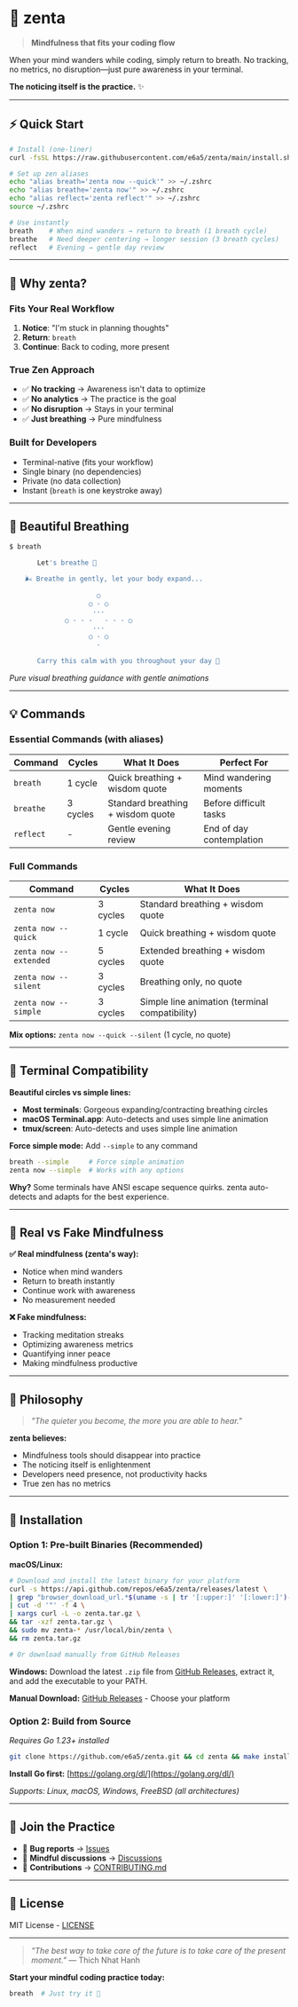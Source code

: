 # 🧘 zenta

> **Mindfulness that fits your coding flow**

When your mind wanders while coding, simply return to breath. No tracking, no metrics, no disruption—just pure awareness in your terminal.

**The noticing itself is the practice.** ✨

---

## ⚡ Quick Start

```bash
# Install (one-liner)
curl -fsSL https://raw.githubusercontent.com/e6a5/zenta/main/install.sh | bash

# Set up zen aliases
echo "alias breath='zenta now --quick'" >> ~/.zshrc
echo "alias breathe='zenta now'" >> ~/.zshrc
echo "alias reflect='zenta reflect'" >> ~/.zshrc
source ~/.zshrc

# Use instantly
breath    # When mind wanders → return to breath (1 breath cycle)
breathe   # Need deeper centering → longer session (3 breath cycles)  
reflect   # Evening → gentle day review
```

---

## 🌸 Why zenta?

### **Fits Your Real Workflow**
1. **Notice**: "I'm stuck in planning thoughts"
2. **Return**: `breath` 
3. **Continue**: Back to coding, more present

### **True Zen Approach**
- ✅ **No tracking** → Awareness isn't data to optimize
- ✅ **No analytics** → The practice is the goal
- ✅ **No disruption** → Stays in your terminal
- ✅ **Just breathing** → Pure mindfulness

### **Built for Developers**
- Terminal-native (fits your workflow)
- Single binary (no dependencies)
- Private (no data collection)
- Instant (`breath` is one keystroke away)

---

## 🌊 Beautiful Breathing

```bash
$ breath

       Let's breathe 🌸

    🌬️ Breathe in gently, let your body expand...
                                                
                      ○                         
                    ○ · ○                       
                     ···                        
              ○ · · ·   · · · ○                
                     ···                        
                    ○ · ○                       
                      ·                         

       Carry this calm with you throughout your day 🙏
```

*Pure visual breathing guidance with gentle animations*

---

## 💡 Commands

### **Essential Commands (with aliases)**
| Command | Cycles | What It Does | Perfect For |
|---------|--------|--------------|-------------|
| `breath` | 1 cycle | Quick breathing + wisdom quote | Mind wandering moments |
| `breathe` | 3 cycles | Standard breathing + wisdom quote | Before difficult tasks |
| `reflect` | - | Gentle evening review | End of day contemplation |

### **Full Commands**
| Command | Cycles | What It Does |
|---------|--------|--------------|
| `zenta now` | 3 cycles | Standard breathing + wisdom quote |
| `zenta now --quick` | 1 cycle | Quick breathing + wisdom quote |
| `zenta now --extended` | 5 cycles | Extended breathing + wisdom quote |
| `zenta now --silent` | 3 cycles | Breathing only, no quote |
| `zenta now --simple` | 3 cycles | Simple line animation (terminal compatibility) |

**Mix options:** `zenta now --quick --silent` (1 cycle, no quote)

---

## 🔧 Terminal Compatibility

**Beautiful circles vs simple lines:**
- **Most terminals**: Gorgeous expanding/contracting breathing circles
- **macOS Terminal.app**: Auto-detects and uses simple line animation  
- **tmux/screen**: Auto-detects and uses simple line animation

**Force simple mode:** Add `--simple` to any command
```bash
breath --simple     # Force simple animation
zenta now --simple  # Works with any options
```

**Why?** Some terminals have ANSI escape sequence quirks. zenta auto-detects and adapts for the best experience.

---

## 🎯 Real vs Fake Mindfulness

**✅ Real mindfulness (zenta's way):**
- Notice when mind wanders
- Return to breath instantly  
- Continue work with awareness
- No measurement needed

**❌ Fake mindfulness:**
- Tracking meditation streaks
- Optimizing awareness metrics
- Quantifying inner peace
- Making mindfulness productive

---

## 🌿 Philosophy

> *"The quieter you become, the more you are able to hear."*

**zenta believes:**
- Mindfulness tools should disappear into practice
- The noticing itself is enlightenment
- Developers need presence, not productivity hacks
- True zen has no metrics

---

## 🚀 Installation

### **Option 1: Pre-built Binaries (Recommended)**

**macOS/Linux:**
```bash
# Download and install the latest binary for your platform
curl -s https://api.github.com/repos/e6a5/zenta/releases/latest \
| grep "browser_download_url.*$(uname -s | tr '[:upper:]' '[:lower:]')-$(uname -m | sed 's/x86_64/amd64/')" \
| cut -d '"' -f 4 \
| xargs curl -L -o zenta.tar.gz \
&& tar -xzf zenta.tar.gz \
&& sudo mv zenta-* /usr/local/bin/zenta \
&& rm zenta.tar.gz

# Or download manually from GitHub Releases
```

**Windows:**
Download the latest `.zip` file from [GitHub Releases](https://github.com/e6a5/zenta/releases), extract it, and add the executable to your PATH.

**Manual Download:** [GitHub Releases](https://github.com/e6a5/zenta/releases) - Choose your platform

### **Option 2: Build from Source**

*Requires Go 1.23+ installed*

```bash
git clone https://github.com/e6a5/zenta.git && cd zenta && make install-system
```

**Install Go first:** [https://golang.org/dl/](https://golang.org/dl/)

*Supports: Linux, macOS, Windows, FreeBSD (all architectures)*

---

## 🧘 Join the Practice

- 🐛 **Bug reports** → [Issues](https://github.com/e6a5/zenta/issues)
- 💭 **Mindful discussions** → [Discussions](https://github.com/e6a5/zenta/discussions)  
- 🔧 **Contributions** → [CONTRIBUTING.md](CONTRIBUTING.md)

---

## 📄 License

MIT License - [LICENSE](LICENSE)

---

> *"The best way to take care of the future is to take care of the present moment."* — Thich Nhat Hanh

**Start your mindful coding practice today:**

```bash
breath  # Just try it 🙏
```
